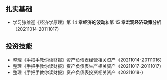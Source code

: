 ## 扎实基础

- 学习张维迎《经济学原理》第 14 章**经济的波动**和第 15 章**宏观经济政策分析**（20211014-20111017）



## 投资技能

- 整理《手把手教你读财报》资产负债表经营相关资产（20211014-20111016）
- 整理《手把手教你读财报》资产负债表生产相关资产（20211017-20111017）
- 整理《手把手教你读财报》资产负债表投资相关资产（20211018-）

